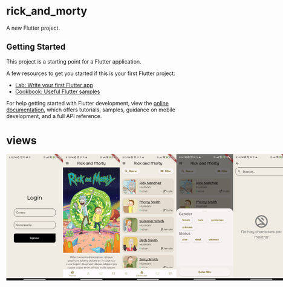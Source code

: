 # rick_and_morty

A new Flutter project.

## Getting Started

This project is a starting point for a Flutter application.

A few resources to get you started if this is your first Flutter project:

- [Lab: Write your first Flutter app](https://docs.flutter.dev/get-started/codelab)
- [Cookbook: Useful Flutter samples](https://docs.flutter.dev/cookbook)

For help getting started with Flutter development, view the
[online documentation](https://docs.flutter.dev/), which offers tutorials,
samples, guidance on mobile development, and a full API reference.

# views

<div style="display: flex; flex-direction: row;">
  <img width="150" src="./assets/images/1.jpeg" alt="image1">
  <img width="150" src="./assets/images/2.jpeg" alt="image2">
  <img width="150" src="./assets/images/3.jpeg" alt="image3">
  <img width="150" src="./assets/images/4.jpeg" alt="image4">
  <img width="150" src="./assets/images/5.jpeg" alt="image5">
  <img width="150" src="./assets/images/6.jpeg" alt="image6">
  <img width="150" src="./assets/images/7.jpeg" alt="image7">
  <img width="150" src="./assets/images/8.jpeg" alt="image8">
  <img width="150" src="./assets/images/9.jpeg" alt="image9">
</div>
